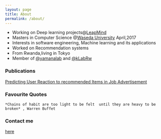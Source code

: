 ```yaml
---
layout: page
title: About
permalink: /about/
---
```

* Working on Deep learning projects@[LeapMind](http://leapmind.io) 
* Masters in Computer Science  @[Waseda University](http://www.waseda.jp/en) April,2017
* Interests in software engineering,  Machine learning and its applications
* Worked on Recommendation systems 
* From Rwanda,living in Tokyo
* Member of [@yamanalab](http://www.yama.info.waseda.ac.jp/) and [@kLabRw](http://klab.rw/)

### Publications
[Predicting User Reaction to recommended Items in Job Advertisement](https://www.researchgate.net/publication/315044202_Predicting_User_Reaction_to_Recommended_Items_In_Job_Advertisement)
 
### Favourite Quotes
    *Chains of habit are too light to be felt  until they are heavy to be broken* , Warren Buffet
### Contact me

[here](mailto:eliemagambo@gmail.com)

